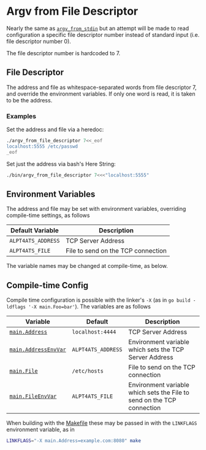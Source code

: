 Argv from File Descriptor
=========================
Nearly the same as [`argv_from_stdin`](../argv_from_stdin) but an
attempt will be made to read configuration a specific file descriptor number
instead of standard input (i.e. file descriptor number 0).

The file descriptor number is hardcoded to 7.

File Descriptor
---------------
The address and file as whitespace-separated words from file descriptor 7, and
override the environment variables.  If only one word is read, it is taken to
be the address.

### Examples
Set the address and file via a heredoc:
```sh
./argv_from_file_descriptor 7<<_eof
localhost:5555 /etc/passwd
_eof
```

Set just the address via bash's Here String:
```sh
./bin/argv_from_file_descriptor 7<<<"localhost:5555"
```

Environment Variables
---------------------
The address and file may be set with environment variables, overriding
compile-time settings, as follows

Default Variable   | Description
-------------------|------------
`ALPT4ATS_ADDRESS` | TCP Server Address
`ALPT4ATS_FILE`    | File to send on the TCP connection

The variable names may be changed at compile-time, as below.

Compile-time Config
-------------------
Compile time configuration is possible with the linker's `-X` (as in 
`go build -ldflags '-X main.Foo=bar'`).  The variables are as follows

Variable                                                   | Default            | Description
-----------------------------------------------------------|--------------------|------------
[`main.Address`](./argv_from_file_descriptor.go#L25)       | `localhost:4444`   | TCP Server Address
[`main.AddressEnvVar`](./argv_from_file_descriptor.go#L26) | `ALPT4ATS_ADDRESS` | Environment variable which sets the TCP Server Address
[`main.File`](./argv_from_file_descriptor.go#L27)          | `/etc/hosts`       | File to send on the TCP connection
[`main.FileEnvVar`](./argv_from_file_descriptor.go#L28)    | `ALPT4ATS_FILE`    | Environment variable which sets the File to send on the TCP connection

When building with the [Makefile](../../Makefile) these may be passed in with
the `LINKFLAGS` environment variable, as in
```sh
LINKFLAGS="-X main.Address=example.com:8080" make
```
